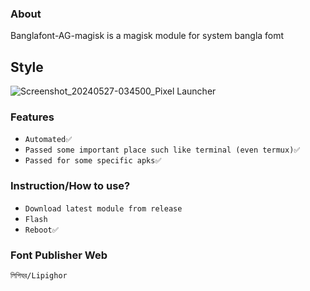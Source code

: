 ### About
Banglafont-AG-magisk is a magisk module for system bangla fomt

## Style
![Screenshot_20240527-034500_Pixel Launcher](https://github.com/rootcity/Banglafont-AG-magisk/assets/158296897/a1ce4f93-2792-4c54-8784-e6e39303b108) 

### Features
* `Automated✅`
* `Passed some important place such like terminal (even termux)✅`
* `Passed for some specific apks✅`

  
### Instruction/How to use?
* `Download latest module from release`
* `Flash`
* `Reboot✅`

### Font Publisher Web
`লিপিঘর/Lipighor`
